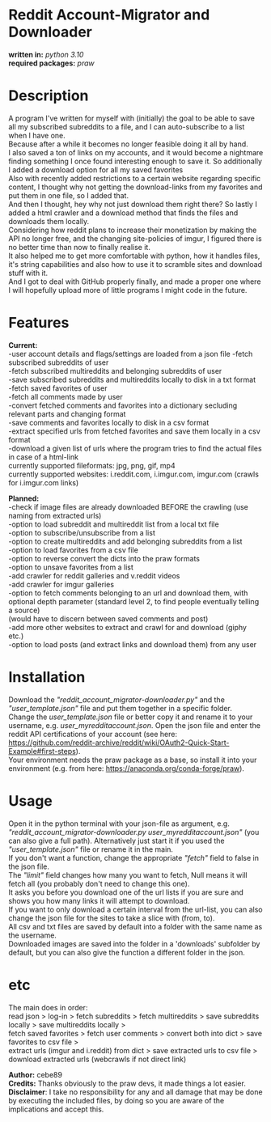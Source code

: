 # Reddit Account-Migrator and Downloader
**written in:** *python 3.10*  
**required packages:** *praw*

# Description
A program I've written for myself with (initially) the goal to be able to save all my subscribed subreddits to a file, and I can auto-subscribe to a list when I have one.  
Because after a while it becomes no longer feasible doing it all by hand.  
I also saved a ton of links on my accounts, and it would become a nightmare finding something I once found interesting enough to save it. So additionally I added a download option for all my saved favorites  
Also with recently added restrictions to a certain website regarding specific content, I thought why not getting the download-links from my favorites and put them in one file, so I added that.  
And then I thought, hey why not just download them right there? So lastly I added a html crawler and a download method that finds the files and downloads them locally.  
Considering how reddit plans to increase their monetization by making the API no longer free, and the changing site-policies of imgur, I figured there is no better time than now to finally realise it.  
It also helped me to get more comfortable with python, how it handles files, it's string capabilities and also how to use it to scramble sites and download stuff with it.  
And I got to deal with GitHub properly finally, and made a proper one where I will hopefully upload more of little programs I might code in the future.

# Features
**Current:**  
-user account details and flags/settings are loaded from a json file
-fetch subscribed subreddits of user  
-fetch subscribed multireddits and belonging subreddits of user  
-save subscribed subreddits and multireddits locally to disk in a txt format  
-fetch saved favorites of user  
-fetch all comments made by user  
-convert fetched comments and favorites into a dictionary secluding relevant parts and changing format  
-save comments and favorites locally to disk in a csv format  
-extract specified urls from fetched favorites and save them locally in a csv format  
-download a given list of urls where the program tries to find the actual files in case of a html-link  
 currently supported fileformats: jpg, png, gif, mp4  
 currently supported websites: i.reddit.com, i.imgur.com, imgur.com (crawls for i.imgur.com links)  

**Planned:**  
-check if image files are already downloaded BEFORE the crawling (use naming from extracted urls)  
-option to load subreddit and multireddit list from a local txt file  
-option to subscribe/unsubscribe from a list  
-option to create multireddits and add belonging subreddits from a list  
-option to load favorites from a csv file   
-option to reverse convert the dicts into the praw formats  
-option to unsave favorites from a list  
-add crawler for reddit galleries and v.reddit videos  
-add crawler for imgur galleries  
-option to fetch comments belonging to an url and download them, with optional depth parameter (standard level 2, to find people eventually telling a source)  
 (would have to discern between saved comments and post)  
-add more other websites to extract and crawl for and download (giphy etc.)   
-option to load posts (and extract links and download them) from any user

# Installation
Download the *"reddit_account_migrator-downloader.py"* and the *"user_template.json"* file and put them together in a specific folder.  
Change the *user_template.json* file or better copy it and rename it to your username, e.g. *user_myredditaccount.json*.
Open the json file and enter the reddit API certifications of your account (see here: https://github.com/reddit-archive/reddit/wiki/OAuth2-Quick-Start-Example#first-steps).  
Your environment needs the praw package as a base, so install it into your environment (e.g. from here: https://anaconda.org/conda-forge/praw).

# Usage
Open it in the python terminal with your json-file as argument, e.g. *"reddit_account_migrator-downloader.py user_myredditaccount.json"* (you can also give a full path).
Alternatively just start it if you used the *"user_template.json"* file or rename it in the main.  
If you don't want a function, change the appropriate *"fetch"* field to false in the json file.  
The *"limit"* field changes how many you want to fetch, Null means it will fetch all (you probably don't need to change this one).  
It asks you before you download one of the url lists if you are sure and shows you how many links it will attempt to download.  
If you want to only download a certain interval from the url-list, you can also change the json file for the sites to take a slice with (from, to).  
All csv and txt files are saved by default into a folder with the same name as the username.   
Downloaded images are saved into the folder in a 'downloads' subfolder by default, but you can also give the function a different folder in the json.  

# etc
The main does in order:   
read json > log-in > fetch subreddits > fetch multireddits > save subreddits locally > save multireddits locally >  
fetch saved favorites > fetch user comments > convert both into dict > save favorites to csv file >   
extract urls (imgur and i.reddit) from dict > save extracted urls to csv file > download extracted urls (webcrawls if not direct link)

**Author:** cebe89  
**Credits:** Thanks obviously to the praw devs, it made things a lot easier.  
**Disclaimer**: I take no responsibility for any and all damage that may be done by executing the included files, by doing so you are aware of the implications and accept this.  
